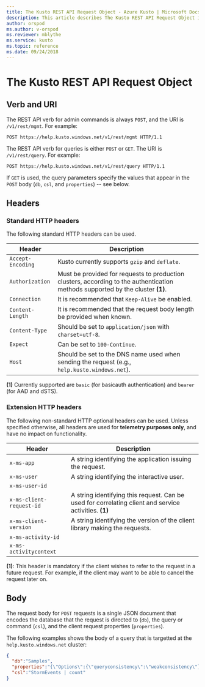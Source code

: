 ```yaml
---
title: The Kusto REST API Request Object - Azure Kusto | Microsoft Docs
description: This article describes The Kusto REST API Request Object in Azure Kusto.
author: orspod
ms.author: v-orspod
ms.reviewer: mblythe
ms.service: kusto
ms.topic: reference
ms.date: 09/24/2018
---
```

# The Kusto REST API Request Object

## Verb and URI

The REST API verb for admin commands is always `POST`, and the
URI is `/v1/rest/mgmt`. For example:

```
POST https://help.kusto.windows.net/v1/rest/mgmt HTTP/1.1 
```

The REST API verb for queries is either `POST` or `GET`. The
URI is `/v1/rest/query`. For example:

```
POST https://help.kusto.windows.net/v1/rest/query HTTP/1.1 
```

If `GET` is used, the query parameters specify the values that
appear in the `POST` body (`db`, `csl`, and `properties`) -- see
below.

## Headers

### Standard HTTP headers

The following standard HTTP headers can be used.

|Header           |Description                                                                                                                    |
|-----------------|-------------------------------------------------------------------------------------------------------------------------------|
|`Accept-Encoding`|Kusto currently supports `gzip` and `deflate`.                                                                                 |
|`Authorization`  |Must be provided for requests to production clusters, according to the authentication methods supported by the cluster **(1)**.|
|`Connection`     |It is recommended that `Keep-Alive` be enabled.                                                                                |
|`Content-Length` |It is recommended that the request body length be provided when known.                                                         |
|`Content-Type`   |Should be set to `application/json` with `charset=utf-8`.                                                                      |
|`Expect`         |Can be set to `100-Continue`.                                                                                                  |
|`Host`           |Should be set to the DNS name used when sending the request (e.g., `help.kusto.windows.net`).                                  |

**(1)** Currently supported are `basic` (for basicauth authentication) and `bearer` (for AAD and dSTS).

### Extension HTTP headers

The following non-standard HTTP optional headers can be used. Unless specified otherwise,
all headers are used for **telemetry purposes only**, and have no impact on
functionality.

|Header                  |Description                                                                                           |
|------------------------|------------------------------------------------------------------------------------------------------|
|`x-ms-app`              |A string identifying the application issuing the request.                                             |
|`x-ms-user`             |A string identifying the interactive user.                                                            |
|`x-ms-user-id`          |                                                                                                      |
|`x-ms-client-request-id`|A string identifying this request. Can be used for correlating client and service activities. **(1)** |
|`x-ms-client-version`   |A string identifying the version of the client library making the requests.                           |
|`x-ms-activity-id`      ||
|`x-ms-activitycontext`  ||

**(1)**: This header is mandatory if the client wishes to refer to the request
in a future request. For example, if the client may want to be able to cancel
the request later on.

## Body

The request body for `POST` requests is a single JSON document
that encodes the database that the request is directed to (`db`), the
query or command (`csl`), and the client request properties
(`properties`).


The following examples shows the body of a query that is targetted at the
`help.kusto.windows.net` cluster:

```json
{
  "db":"Samples",
  "properties":"{\"Options\":{\"queryconsistency\":\"weakconsistency\"}}",
  "csl":"StormEvents | count"
}
```
